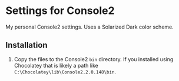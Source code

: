 # Settings for Console2

My personal Console2 settings. Uses a Solarized Dark color scheme.

## Installation

1. Copy the files to the Console2 `bin` directory. If you installed using Chocolatey that is likely a path like `C:\Chocolatey\lib\Console2.2.0.148\bin`.
